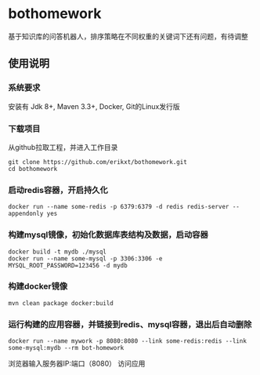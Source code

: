 # bothomework
基于知识库的问答机器人，排序策略在不同权重的关键词下还有问题，有待调整

使用说明
------
### 系统要求
安装有 Jdk 8+, Maven 3.3+, Docker, Git的Linux发行版
### 下载项目
从github拉取工程，并进入工作目录
```
git clone https://github.com/erikxt/bothomework.git
cd bothomework
```
### 启动redis容器，开启持久化
```
docker run --name some-redis -p 6379:6379 -d redis redis-server --appendonly yes
```
### 构建mysql镜像，初始化数据库表结构及数据，启动容器
```
docker build -t mydb ./mysql
docker run --name some-mysql -p 3306:3306 -e MYSQL_ROOT_PASSWORD=123456 -d mydb
```
### 构建docker镜像
```
mvn clean package docker:build
```
### 运行构建的应用容器，并链接到redis、mysql容器，退出后自动删除
```
docker run --name mywork -p 8080:8080 --link some-redis:redis --link some-mysql:mydb --rm bot-homework 
```
浏览器输入服务器IP:端口（8080）  访问应用